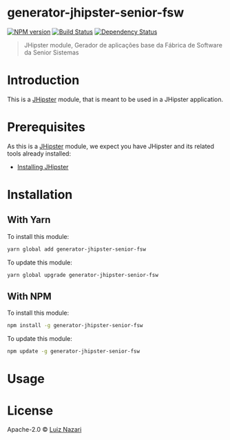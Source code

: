 # generator-jhipster-senior-fsw
[![NPM version][npm-image]][npm-url] [![Build Status][travis-image]][travis-url] [![Dependency Status][daviddm-image]][daviddm-url]
> JHipster module, Gerador de aplicações base da Fábrica de Software da Senior Sistemas

# Introduction

This is a [JHipster](http://jhipster.github.io/) module, that is meant to be used in a JHipster application.

# Prerequisites

As this is a [JHipster](http://jhipster.github.io/) module, we expect you have JHipster and its related tools already installed:

- [Installing JHipster](https://jhipster.github.io/installation.html)

# Installation

## With Yarn

To install this module:

```bash
yarn global add generator-jhipster-senior-fsw
```

To update this module:

```bash
yarn global upgrade generator-jhipster-senior-fsw
```

## With NPM

To install this module:

```bash
npm install -g generator-jhipster-senior-fsw
```

To update this module:

```bash
npm update -g generator-jhipster-senior-fsw
```

# Usage

# License

Apache-2.0 © [Luiz Nazari]()


[npm-image]: https://img.shields.io/npm/v/generator-jhipster-senior-fsw.svg
[npm-url]: https://npmjs.org/package/generator-jhipster-senior-fsw
[travis-image]: https://travis-ci.org/luiznazari/generator-jhipster-senior-fsw.svg?branch=master
[travis-url]: https://travis-ci.org/luiznazari/generator-jhipster-senior-fsw
[daviddm-image]: https://david-dm.org/luiznazari/generator-jhipster-senior-fsw.svg?theme=shields.io
[daviddm-url]: https://david-dm.org/luiznazari/generator-jhipster-senior-fsw

